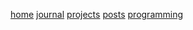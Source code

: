 [home](index.html) [journal](journal.html) [projects](projects.html) [posts](posts.html) [programming](programming.html)